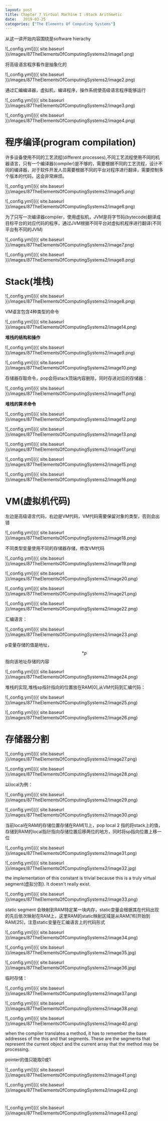 ```yaml
---
layout: post
title: Chapter 7 Virtual Machine I :Stack Arithmetic
date:   2019-03-25
categories: ["The Elements Of Computing Systems"]
---
```


从这一讲开始内容围绕是software hierachy

![_config.yml]({{ site.baseurl }}/images/87TheElementsOfComputingSystems2/image1.png)  

将高级语言程序看作是抽象化的

![_config.yml]({{ site.baseurl }}/images/87TheElementsOfComputingSystems2/image2.png)    

通过汇编编译器，虚拟机，编译程序，操作系统使高级语言程序能够运行

![_config.yml]({{ site.baseurl }}/images/87TheElementsOfComputingSystems2/image3.png)  

![_config.yml]({{ site.baseurl }}/images/87TheElementsOfComputingSystems2/image4.png)  



# 程序编译(program compilation)   

许多设备使用不同的工艺流程(different processes),不同工艺流程使用不同的机器语言，只有一个编译器(compiler)是不够的，需要根据不同的工艺流程，设计不同的编译器，对于软件开发人员需要根据不同的平台对程序进行翻译，需要控制多个版本的代码，这会非常麻烦。


![_config.yml]({{ site.baseurl }}/images/87TheElementsOfComputingSystems2/image5.png)  

![_config.yml]({{ site.baseurl }}/images/87TheElementsOfComputingSystems2/image6.png)  

为了只写一次编译器compiler，使用虚拟机，JVM是将字节码(bytecode)翻译成目标平台的对应代码的程序，通过JVM根据不同平台对虚拟机程序进行翻译(不同平台有不同的JVM)

![_config.yml]({{ site.baseurl }}/images/87TheElementsOfComputingSystems2/image7.png)  

![_config.yml]({{ site.baseurl }}/images/87TheElementsOfComputingSystems2/image8.png)  

# Stack(堆栈)  

![_config.yml]({{ site.baseurl }}/images/87TheElementsOfComputingSystems2/image8.png)  

VM语言包含4种类型的命令

![_config.yml]({{ site.baseurl }}/images/87TheElementsOfComputingSystems2/image14.png) 


**堆栈的结构和操作**

![_config.yml]({{ site.baseurl }}/images/87TheElementsOfComputingSystems2/image9.png)  

![_config.yml]({{ site.baseurl }}/images/87TheElementsOfComputingSystems2/image10.png)  

存储器存取命令，pop会将stack顶端内容删除，同时存进对应的存储器：  

![_config.yml]({{ site.baseurl }}/images/87TheElementsOfComputingSystems2/image11.png)  


**堆栈的算术命令**

![_config.yml]({{ site.baseurl }}/images/87TheElementsOfComputingSystems2/image12.png) 

![_config.yml]({{ site.baseurl }}/images/87TheElementsOfComputingSystems2/image13.png)  

![_config.yml]({{ site.baseurl }}/images/87TheElementsOfComputingSystems2/image17.png)  

![_config.yml]({{ site.baseurl }}/images/87TheElementsOfComputingSystems2/image15.png)  

![_config.yml]({{ site.baseurl }}/images/87TheElementsOfComputingSystems2/image16.png)  

# VM(虚拟机代码)  

左边是高级语言代码，右边是VM代码，VM代码需要保留对象的类型，否则会出错  

![_config.yml]({{ site.baseurl }}/images/87TheElementsOfComputingSystems2/image18.png)  

不同类型变量使用不同的存储器存储，修改VM代码

![_config.yml]({{ site.baseurl }}/images/87TheElementsOfComputingSystems2/image19.png)  

![_config.yml]({{ site.baseurl }}/images/87TheElementsOfComputingSystems2/image20.png)  

![_config.yml]({{ site.baseurl }}/images/87TheElementsOfComputingSystems2/image21.png)  

![_config.yml]({{ site.baseurl }}/images/87TheElementsOfComputingSystems2/image22.png)  

汇编语言：

![_config.yml]({{ site.baseurl }}/images/87TheElementsOfComputingSystems2/image23.png) 

p变量存储的值是地址，$$*p$$指向该地址存储的内容

![_config.yml]({{ site.baseurl }}/images/87TheElementsOfComputingSystems2/image24.png)   

堆栈的实现,堆栈sp指针指向的位置放在RAM[0],从VM代码到汇编代码：   

![_config.yml]({{ site.baseurl }}/images/87TheElementsOfComputingSystems2/image25.png)

![_config.yml]({{ site.baseurl }}/images/87TheElementsOfComputingSystems2/image26.png)  

# 存储器分割  

![_config.yml]({{ site.baseurl }}/images/87TheElementsOfComputingSystems2/image27.png)

![_config.yml]({{ site.baseurl }}/images/87TheElementsOfComputingSystems2/image28.png)   

以local为例：  


![_config.yml]({{ site.baseurl }}/images/87TheElementsOfComputingSystems2/image29.png)

![_config.yml]({{ site.baseurl }}/images/87TheElementsOfComputingSystems2/image30.png)  

当前local在RAM的存储位置存储在RAM[1]上，pop local 2 指的将stack上的值，存储到RAM的local指针指向存储位置后移两位的地方，同时将sp指向位置上移一位   

![_config.yml]({{ site.baseurl }}/images/87TheElementsOfComputingSystems2/image31.png)

![_config.yml]({{ site.baseurl }}/images/87TheElementsOfComputingSystems2/image32.jpg)


the implementation of this constant is trivial because this is a truly virtual segment(虚拟分割). It doesn't really exist. 

![_config.yml]({{ site.baseurl }}/images/87TheElementsOfComputingSystems2/image33.png)  

static segment 会映射到RAM特定某一块内存，static变量会根据其在代码出现的先后依次映射在RAM上，这里RAM的static映射区域是从RAM[16]开始到RAM[25]，注意static变量在汇编语言上的代码形式    

![_config.yml]({{ site.baseurl }}/images/87TheElementsOfComputingSystems2/image34.png)

![_config.yml]({{ site.baseurl }}/images/87TheElementsOfComputingSystems2/image35.jpg)

![_config.yml]({{ site.baseurl }}/images/87TheElementsOfComputingSystems2/image36.jpg) 

临时存储： 

![_config.yml]({{ site.baseurl }}/images/87TheElementsOfComputingSystems2/image37.png)

![_config.yml]({{ site.baseurl }}/images/87TheElementsOfComputingSystems2/image38.png)  

![_config.yml]({{ site.baseurl }}/images/87TheElementsOfComputingSystems2/image40.png)  

when the compiler translates a method, it has to remember the base addresses of the this and that segments. These are the segments that represent the current object and the current array that the method may be processing. 

pointer的值只能取0或1   

![_config.yml]({{ site.baseurl }}/images/87TheElementsOfComputingSystems2/image41.png)  

![_config.yml]({{ site.baseurl }}/images/87TheElementsOfComputingSystems2/image42.png)  

#   

![_config.yml]({{ site.baseurl }}/images/87TheElementsOfComputingSystems2/image43.png)  


